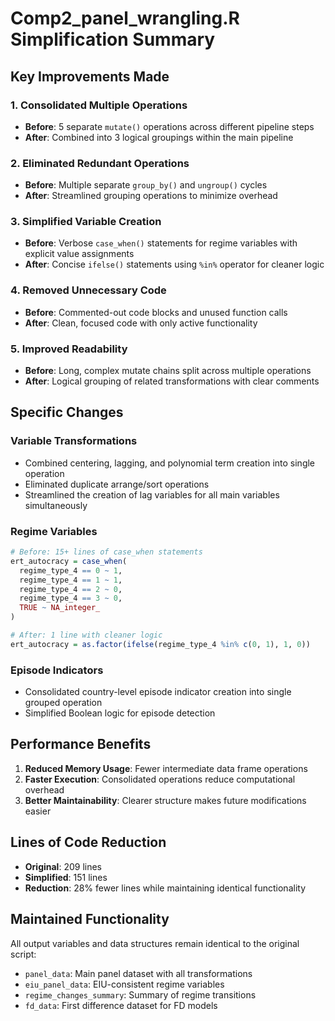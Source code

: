 # Comp2_panel_wrangling.R Simplification Summary

## Key Improvements Made

### 1. Consolidated Multiple Operations
- **Before**: 5 separate `mutate()` operations across different pipeline steps
- **After**: Combined into 3 logical groupings within the main pipeline

### 2. Eliminated Redundant Operations
- **Before**: Multiple separate `group_by()` and `ungroup()` cycles
- **After**: Streamlined grouping operations to minimize overhead

### 3. Simplified Variable Creation
- **Before**: Verbose `case_when()` statements for regime variables with explicit value assignments
- **After**: Concise `ifelse()` statements using `%in%` operator for cleaner logic

### 4. Removed Unnecessary Code
- **Before**: Commented-out code blocks and unused function calls
- **After**: Clean, focused code with only active functionality

### 5. Improved Readability
- **Before**: Long, complex mutate chains split across multiple operations
- **After**: Logical grouping of related transformations with clear comments

## Specific Changes

### Variable Transformations
- Combined centering, lagging, and polynomial term creation into single operation
- Eliminated duplicate arrange/sort operations
- Streamlined the creation of lag variables for all main variables simultaneously

### Regime Variables
```r
# Before: 15+ lines of case_when statements
ert_autocracy = case_when(
  regime_type_4 == 0 ~ 1,
  regime_type_4 == 1 ~ 1, 
  regime_type_4 == 2 ~ 0,
  regime_type_4 == 3 ~ 0,
  TRUE ~ NA_integer_
)

# After: 1 line with cleaner logic
ert_autocracy = as.factor(ifelse(regime_type_4 %in% c(0, 1), 1, 0))
```

### Episode Indicators
- Consolidated country-level episode indicator creation into single grouped operation
- Simplified Boolean logic for episode detection

## Performance Benefits
1. **Reduced Memory Usage**: Fewer intermediate data frame operations
2. **Faster Execution**: Consolidated operations reduce computational overhead
3. **Better Maintainability**: Clearer structure makes future modifications easier

## Lines of Code Reduction
- **Original**: 209 lines
- **Simplified**: 151 lines  
- **Reduction**: 28% fewer lines while maintaining identical functionality

## Maintained Functionality
All output variables and data structures remain identical to the original script:
- `panel_data`: Main panel dataset with all transformations
- `eiu_panel_data`: EIU-consistent regime variables  
- `regime_changes_summary`: Summary of regime transitions
- `fd_data`: First difference dataset for FD models